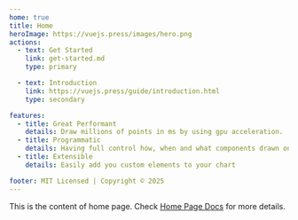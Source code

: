 ```yaml
---
home: true
title: Home
heroImage: https://vuejs.press/images/hero.png
actions:
  - text: Get Started
    link: get-started.md
    type: primary

  - text: Introduction
    link: https://vuejs.press/guide/introduction.html
    type: secondary

features:
  - title: Great Performant
    details: Draw millions of points in ms by using gpu acceleration.
  - title: Programmatic
    details: Having full control how, when and what components drawn on your chart
  - title: Extensible
    details: Easily add you custom elements to your chart

footer: MIT Licensed | Copyright © 2025
---
```


This is the content of home page. Check [Home Page Docs][default-theme-home] for more details.

[default-theme-home]: https://vuejs.press/reference/default-theme/frontmatter.html#home-page
